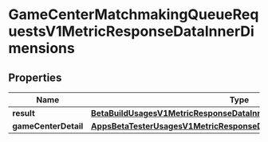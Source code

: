 

# GameCenterMatchmakingQueueRequestsV1MetricResponseDataInnerDimensions


## Properties

| Name | Type | Description | Notes |
|------------ | ------------- | ------------- | -------------|
|**result** | [**BetaBuildUsagesV1MetricResponseDataInnerDimensionsBundleIds**](BetaBuildUsagesV1MetricResponseDataInnerDimensionsBundleIds.md) |  |  [optional] |
|**gameCenterDetail** | [**AppsBetaTesterUsagesV1MetricResponseDataInnerDimensionsBetaTesters**](AppsBetaTesterUsagesV1MetricResponseDataInnerDimensionsBetaTesters.md) |  |  [optional] |



